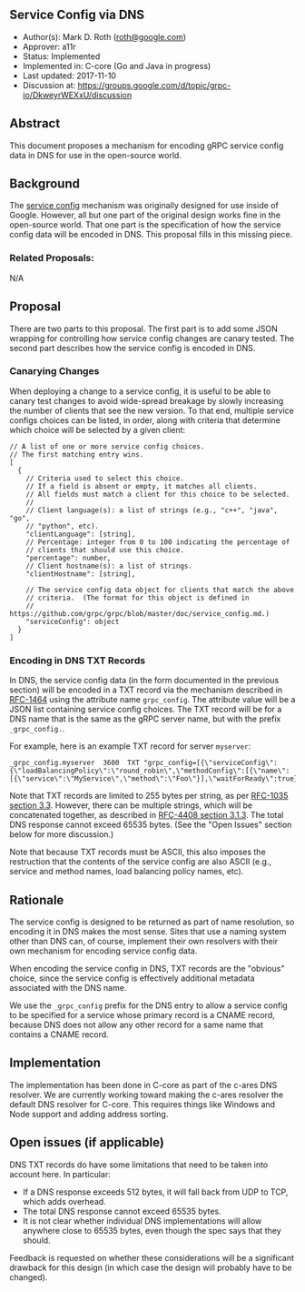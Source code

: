 Service Config via DNS
----------------------
* Author(s): Mark D. Roth (roth@google.com)
* Approver: a11r
* Status: Implemented
* Implemented in: C-core (Go and Java in progress)
* Last updated: 2017-11-10
* Discussion at: https://groups.google.com/d/topic/grpc-io/DkweyrWEXxU/discussion

## Abstract

This document proposes a mechanism for encoding gRPC service config data
in DNS for use in the open-source world.

## Background

The [service
config](https://github.com/grpc/grpc/blob/master/doc/service_config.md)
mechanism was originally designed for use inside of Google.  However, all
but one part of the original design works fine in the open-source world.
That one part is the specification of how the service config data will
be encoded in DNS.  This proposal fills in this missing piece.

### Related Proposals: 

N/A

## Proposal

There are two parts to this proposal.  The first part is to add some
JSON wrapping for controlling how service config changes are canary
tested.  The second part describes how the service config is encoded in
DNS.

### Canarying Changes

When deploying a change to a service config, it is useful to be able to
canary test changes to avoid wide-spread breakage by slowly increasing the
number of clients that see the new version.  To that end, multiple
service configs choices can be listed, in order, along with criteria that
determine which choice will be selected by a given client:

```
// A list of one or more service config choices.
// The first matching entry wins.
[
  {
    // Criteria used to select this choice.
    // If a field is absent or empty, it matches all clients.
    // All fields must match a client for this choice to be selected.
    //
    // Client language(s): a list of strings (e.g., "c++", "java", "go",
    // "python", etc).
    "clientLanguage": [string],
    // Percentage: integer from 0 to 100 indicating the percentage of
    // clients that should use this choice.
    "percentage": number,
    // Client hostname(s): a list of strings.
    "clientHostname": [string],

    // The service config data object for clients that match the above
    // criteria.  (The format for this object is defined in
    // https://github.com/grpc/grpc/blob/master/doc/service_config.md.)
    "serviceConfig": object
  }
]
```

### Encoding in DNS TXT Records

In DNS, the service config data (in the form documented in the previous
section) will be encoded in a TXT record via the mechanism described in
[RFC-1464](https://tools.ietf.org/html/rfc1464) using the attribute name
`grpc_config`.  The attribute value will be a JSON list containing service
config choices.  The TXT record will be for a DNS name that is the same
as the gRPC server name, but with the prefix `_grpc_config.`.

For example, here is an example TXT record for server `myserver`:

```
_grpc_config.myserver  3600  TXT "grpc_config=[{\"serviceConfig\":{\"loadBalancingPolicy\":\"round_robin\",\"methodConfig\":[{\"name\":[{\"service\":\"MyService\",\"method\":\"Foo\"}],\"waitForReady\":true}]}}]"
```

Note that TXT records are limited to 255 bytes per string, as per
[RFC-1035 section 3.3](https://tools.ietf.org/html/rfc1035#section-3.3).
However, there can be multiple strings, which will be
concatenated together, as described in [RFC-4408 section
3.1.3](https://tools.ietf.org/html/rfc4408#section-3.1.3).  The total
DNS response cannot exceed 65535 bytes.  (See the "Open Issues"
section below for more discussion.)

Note that because TXT records must be ASCII, this also imposes the
restruction that the contents of the service config are also ASCII
(e.g., service and method names, load balancing policy names, etc).

## Rationale

The service config is designed to be returned as part of name
resolution, so encoding it in DNS makes the most sense.  Sites that use
a naming system other than DNS can, of course, implement their own
resolvers with their own mechanism for encoding service config data.

When encoding the service config in DNS, TXT records are the "obvious"
choice, since the service config is effectively additional metadata
associated with the DNS name.

We use the `_grpc_config` prefix for the DNS entry to allow a service
config to be specified for a service whose primary record is a CNAME
record, because DNS does not allow any other record for a same name
that contains a CNAME record.

## Implementation

The implementation has been done in C-core as part of the c-ares DNS
resolver.  We are currently working toward making the c-ares resolver
the default DNS resolver for C-core.  This requires things like Windows
and Node support and adding address sorting.

## Open issues (if applicable)

DNS TXT records do have some limitations that need to be taken into
account here.  In particular:

- If a DNS response exceeds 512 bytes, it will fall back from UDP to
  TCP, which adds overhead.
- The total DNS response cannot exceed 65535 bytes.
- It is not clear whether individual DNS implementations will allow
  anywhere close to 65535 bytes, even though the spec says that they
  should.

Feedback is requested on whether these considerations will be a
significant drawback for this design (in which case the design will
probably have to be changed).
